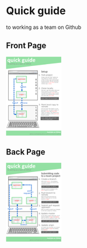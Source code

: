 # Quick guide

to working as a team on Github

## Front Page

<img src="cheatsheets/setup-cheatsheet.png" style="width:30%;height:30%;">

## Back Page

<img src="cheatsheets/pr-cheatsheet.png" style="width:30%;height:30%;">
